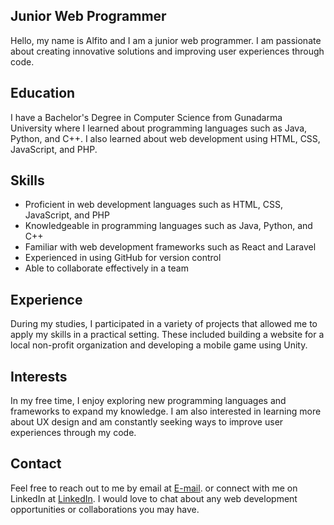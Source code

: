 ## Junior Web Programmer

Hello, my name is Alfito and I am a junior web programmer. I am passionate about creating innovative solutions and improving user experiences through code. 

## Education 

I have a Bachelor's Degree in Computer Science from Gunadarma University where I learned about programming languages such as Java, Python, and C++. I also learned about web development using HTML, CSS, JavaScript, and PHP. 

## Skills 

- Proficient in web development languages such as HTML, CSS, JavaScript, and PHP
- Knowledgeable in programming languages such as Java, Python, and C++
- Familiar with web development frameworks such as React and Laravel 
- Experienced in using GitHub for version control 
- Able to collaborate effectively in a team 

## Experience 

During my studies, I participated in a variety of projects that allowed me to apply my skills in a practical setting. These included building a website for a local non-profit organization and developing a mobile game using Unity. 

## Interests 

In my free time, I enjoy exploring new programming languages and frameworks to expand my knowledge. I am also interested in learning more about UX design and am constantly seeking ways to improve user experiences through my code. 

## Contact 

Feel free to reach out to me by email at [E-mail](alfitosantosa@gmail.com "Email Alfito"). or connect with me on LinkedIn at  [LinkedIn]([https://github.com/alfitosans/AlfitoLoopingBersamaMasTata/blob/master/nomerDua.html](https://www.linkedin.com/in/lorddsans/) "LinkedIn Alfito"). I would love to chat about any web development opportunities or collaborations you may have.

